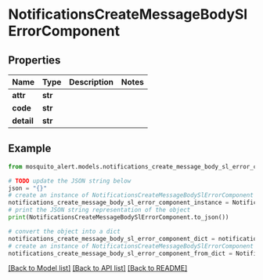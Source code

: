 # NotificationsCreateMessageBodySlErrorComponent


## Properties

Name | Type | Description | Notes
------------ | ------------- | ------------- | -------------
**attr** | **str** |  | 
**code** | **str** |  | 
**detail** | **str** |  | 

## Example

```python
from mosquito_alert.models.notifications_create_message_body_sl_error_component import NotificationsCreateMessageBodySlErrorComponent

# TODO update the JSON string below
json = "{}"
# create an instance of NotificationsCreateMessageBodySlErrorComponent from a JSON string
notifications_create_message_body_sl_error_component_instance = NotificationsCreateMessageBodySlErrorComponent.from_json(json)
# print the JSON string representation of the object
print(NotificationsCreateMessageBodySlErrorComponent.to_json())

# convert the object into a dict
notifications_create_message_body_sl_error_component_dict = notifications_create_message_body_sl_error_component_instance.to_dict()
# create an instance of NotificationsCreateMessageBodySlErrorComponent from a dict
notifications_create_message_body_sl_error_component_from_dict = NotificationsCreateMessageBodySlErrorComponent.from_dict(notifications_create_message_body_sl_error_component_dict)
```
[[Back to Model list]](../README.md#documentation-for-models) [[Back to API list]](../README.md#documentation-for-api-endpoints) [[Back to README]](../README.md)


